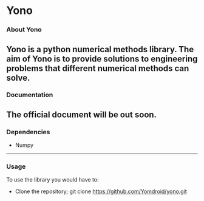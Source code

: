 # **Yono** 

### About Yono
Yono is a python numerical methods library.
The aim of Yono is to provide solutions to engineering problems that different numerical methods can solve.
---
### Documentation
The official document will be out soon.
---
### Dependencies
* Numpy
---
### Usage
To use the library you would have to:
* Clone the repository; git clone https://github.com/Yomdroid/yono.git